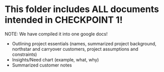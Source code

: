 # This folder includes ALL documents intended in CHECKPOINT 1!
NOTE: We have compiled it into one google docs!
- Outlining project essentials (names, summarized project background, northstar and carryover customers, project assumptions and constraints)
- Insights/Need chart (example, what, why)
- Summarized customer notes
